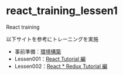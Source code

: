 # react_training_lessen1
React training

以下サイトを参考にトレーニングを実施

* 事前準備：[環境構築](https://qiita.com/pullphone/items/98c31a21d0b50dc51b95)
* Lessen001：[React Tutorial 編](https://qiita.com/pullphone/items/efcaee59cf2a5725c61d)
* Lessen002：[React * Redux Tutorial 編](https://qiita.com/pullphone/items/d28baeb296666a4847b8)
